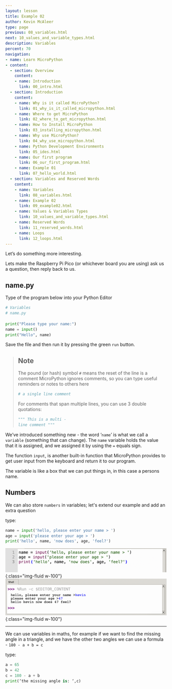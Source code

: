 ```yaml
---
layout: lesson
title: Example 02
author: Kevin McAleer
type: page
previous: 08_variables.html
next: 10_values_and_variable_types.html
description: Variables
percent: 70
navigation:
- name: Learn MicroPython
- content:
  - section: Overview
    content:
    - name: Introduction
      link: 00_intro.html
  - section: Introduction
    content:
    - name: Why is it called MicroPython?
      link: 01_why_is_it_called_micropython.html
    - name: Where to get MicroPython
      link: 02_where_to_get_micropython.html
    - name: How to Install MicroPython
      link: 03_installing_micropython.html
    - name: Why use MicroPython?
      link: 04_why_use_micropython.html
    - name: Python Development Environments
      link: 05_ides.html
    - name: Our first program
      link: 06_our_first_program.html
    - name: Example 01
      link: 07_hello_world.html
  - section: Variables and Reserved Words
    content:
    - name: Variables
      link: 08_variables.html
    - name: Example 02
      link: 09_example02.html
    - name: Values & Variables Types
      link: 10_values_and_variable_types.html
    - name: Reserved Words
      link: 11_reserved_words.html
    - name: Loops
      link: 12_loops.html
---
```



Let’s do something more interesting.

Lets make the Raspberry Pi Pico (or whichever board you are using) ask us a question, then reply back to us.

## name.py
Type of the program below into your Python Editor

```python
# Variables
# name.py

print("Please type your name:")
name = input()
print("Hello", name)
```

Save the file and then run it by pressing the green `run` button.

> ## Note
> The pound (or hash) symbol `#` means the reset of the line is a comment
> MicroPython ignores comments, so you can type useful reminders or notes to others here
> 
> ```python
> # a single line comment
>```
>
> For comments that span multiple lines, you can use 3 double quotations:
> ```python
> """ This is a multi -
> line comment """
> ```

We’ve introduced something new - the word ‘`name`’ is what we call a `variable` (something that can change). The `name` variable holds the value that it is assigned, and we assigned it by using the `=` equals sign.

The function `input`, is another built-in function that MicroPython provides to get user input from the keyboard and return it to our program.

The variable is like a box that we can put things in, in this case a persons name.

## Numbers
We can also store `numbers` in variables; let's extend our example and add an extra question

type:
```python
name = input('hello, please enter your name > ')
age = input('please enter your age > ')
print('hello', name, 'now does', age, 'feel?')
```
![Age Program](assets/age_program.png){:class="img-fluid w-100"}
![Age Console Output](assets/age_console.png){:class="img-fluid w-100"}

---

We can use variables in maths, for example if we want to find the missing angle in a triangle, and we have the other two angles we can use a formula - `180 - a + b = c`

type:
```python
a = 65
b = 42
c = 180 - a + b 
print(‘the missing angle is: ‘,c)
```